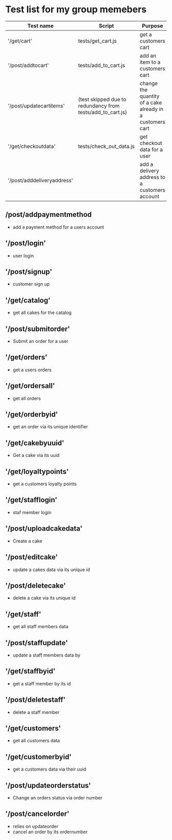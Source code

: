 # Test list for my group memebers

|Test name|Script|Purpose
|---|---|---|
|'/get/cart'|tests/get_cart.js|get a customers cart|
|'/post/addtocart'|tests/add_to_cart.js|add an item to a customers cart|
|'/post/updatecartitems'|(test skipped due to redundancy from tests/add_to_cart.js)|change the quantity of a cake already in a customers cart|
|'/get/checkoutdata'|tests/check_out_data.js|get checkout data for a user|
|'/post/adddeliveryaddress'||add a delivery address to a customers account|

## /post/addpaymentmethod
- add a payment method for a users account

## '/post/login'
- user login 

## '/post/signup'
- customer sign up

## '/get/catalog'
- get all cakes for the catalog

## '/post/submitorder'
- Submit an order for a user

## '/get/orders'
- get a users orders

## '/get/ordersall'
- get all orders

## '/get/orderbyid'
- get an order via its unique identifier

## '/get/cakebyuuid'
- Get a cake via its uuid

## '/get/loyaltypoints'
- get a customers loyalty points

## '/get/stafflogin'
- staf member login

## '/post/uploadcakedata'
- Create a cake 

## '/post/editcake'
- update a cakes data via its unique id

## '/post/deletecake'
- delete a cake via its unique id

## '/get/staff'
- get all staff members data

## '/post/staffupdate'
- update a staff members data by

## '/get/staffbyid'
- get a staff member by its id

## '/post/deletestaff'
- delete a staff member

## '/get/customers'
- get all customers data

## '/get/customerbyid'
- get a customers data via their uuid

## '/post/updateorderstatus'
- Change an orders status via order number

## '/post/cancelorder'
- relies on updateorder
- cancel an order by its ordernumber